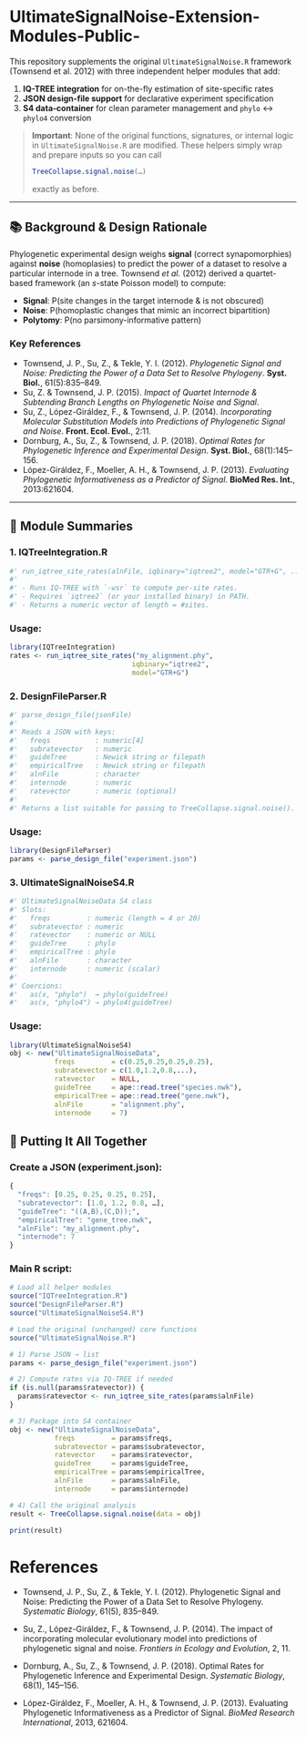 # UltimateSignalNoise-Extension-Modules-Public-

This repository supplements the original `UltimateSignalNoise.R` framework (Townsend et al. 2012) with three independent helper modules that add:

1. **IQ-TREE integration** for on-the-fly estimation of site-specific rates  
2. **JSON design-file support** for declarative experiment specification  
3. **S4 data‐container** for clean parameter management and `phylo` ↔ `phylo4` conversion  

> **Important**: None of the original functions, signatures, or internal logic in `UltimateSignalNoise.R` are modified. These helpers simply wrap and prepare inputs so you can call  
> ```r
> TreeCollapse.signal.noise(…)
> ```
> exactly as before.

---

## 📚 Background & Design Rationale

Phylogenetic experimental design weighs **signal** (correct synapomorphies) against **noise** (homoplasies) to predict the power of a dataset to resolve a particular internode in a tree. Townsend *et al.* (2012) derived a quartet-based framework (an *s*-state Poisson model) to compute:

- **Signal**: P(site changes in the target internode & is not obscured)  
- **Noise**: P(homoplastic changes that mimic an incorrect bipartition)  
- **Polytomy**: P(no parsimony-informative pattern)

### Key References

- Townsend, J. P., Su, Z., & Tekle, Y. I. (2012). *Phylogenetic Signal and Noise: Predicting the Power of a Data Set to Resolve Phylogeny*. **Syst. Biol.**, 61(5):835–849.  
- Su, Z. & Townsend, J. P. (2015). *Impact of Quartet Internode & Subtending Branch Lengths on Phylogenetic Noise and Signal*.  
- Su, Z., López-Giráldez, F., & Townsend, J. P. (2014). *Incorporating Molecular Substitution Models into Predictions of Phylogenetic Signal and Noise*. **Front. Ecol. Evol.**, 2:11.  
- Dornburg, A., Su, Z., & Townsend, J. P. (2018). *Optimal Rates for Phylogenetic Inference and Experimental Design*. **Syst. Biol.**, 68(1):145–156.  
- López-Giráldez, F., Moeller, A. H., & Townsend, J. P. (2013). *Evaluating Phylogenetic Informativeness as a Predictor of Signal*. **BioMed Res. Int.**, 2013:621604.

---

## 🧩 Module Summaries

### 1. IQTreeIntegration.R

```r
#' run_iqtree_site_rates(alnFile, iqbinary="iqtree2", model="GTR+G", ...)
#'
#' - Runs IQ-TREE with `-wsr` to compute per-site rates.
#' - Requires `iqtree2` (or your installed binary) in PATH.
#' - Returns a numeric vector of length = #sites.
```
### Usage: 
```r
library(IQTreeIntegration)
rates <- run_iqtree_site_rates("my_alignment.phy",
                              iqbinary="iqtree2",
                              model="GTR+G")
```
### 2. DesignFileParser.R

```r
#' parse_design_file(jsonFile)
#'
#' Reads a JSON with keys:
#'   freqs           : numeric[4]  
#'   subratevector   : numeric  
#'   guideTree       : Newick string or filepath  
#'   empiricalTree   : Newick string or filepath  
#'   alnFile         : character  
#'   internode       : numeric  
#'   ratevector      : numeric (optional)
#'
#' Returns a list suitable for passing to TreeCollapse.signal.noise().
```
### Usage:
```r
library(DesignFileParser)
params <- parse_design_file("experiment.json")
```
### 3. UltimateSignalNoiseS4.R
```r
#' UltimateSignalNoiseData S4 class
#' Slots:
#'   freqs         : numeric (length = 4 or 20)
#'   subratevector : numeric
#'   ratevector    : numeric or NULL
#'   guideTree     : phylo
#'   empiricalTree : phylo
#'   alnFile       : character
#'   internode     : numeric (scalar)
#'
#' Coercions:
#'   as(x, "phylo")  → phylo(guideTree)
#'   as(x, "phylo4") → phylo4(guideTree)
```
### Usage:
```r
library(UltimateSignalNoiseS4)
obj <- new("UltimateSignalNoiseData",
           freqs         = c(0.25,0.25,0.25,0.25),
           subratevector = c(1.0,1.2,0.8,...),
           ratevector    = NULL,
           guideTree     = ape::read.tree("species.nwk"),
           empiricalTree = ape::read.tree("gene.nwk"),
           alnFile       = "alignment.phy",
           internode     = 7)
```
## 🚀 Putting It All Together
### Create a JSON (experiment.json):
```r
{
  "freqs": [0.25, 0.25, 0.25, 0.25],
  "subratevector": [1.0, 1.2, 0.8, …],
  "guideTree": "((A,B),(C,D));",
  "empiricalTree": "gene_tree.nwk",
  "alnFile": "my_alignment.phy",
  "internode": 7
}
```
### Main R script:
```r
# Load all helper modules
source("IQTreeIntegration.R")
source("DesignFileParser.R")
source("UltimateSignalNoiseS4.R")

# Load the original (unchanged) core functions
source("UltimateSignalNoise.R")

# 1) Parse JSON → list
params <- parse_design_file("experiment.json")

# 2) Compute rates via IQ-TREE if needed
if (is.null(params$ratevector)) {
  params$ratevector <- run_iqtree_site_rates(params$alnFile)
}

# 3) Package into S4 container
obj <- new("UltimateSignalNoiseData",
           freqs         = params$freqs,
           subratevector = params$subratevector,
           ratevector    = params$ratevector,
           guideTree     = params$guideTree,
           empiricalTree = params$empiricalTree,
           alnFile       = params$alnFile,
           internode     = params$internode)

# 4) Call the original analysis
result <- TreeCollapse.signal.noise(data = obj)

print(result)
```

# References

- Townsend, J. P., Su, Z., & Tekle, Y. I. (2012). Phylogenetic Signal and Noise: Predicting the Power of a Data Set to Resolve Phylogeny. *Systematic Biology*, 61(5), 835–849.

- Su, Z., López-Giráldez, F., & Townsend, J. P. (2014). The impact of incorporating molecular evolutionary model into predictions of phylogenetic signal and noise. *Frontiers in Ecology and Evolution*, 2, 11.

- Dornburg, A., Su, Z., & Townsend, J. P. (2018). Optimal Rates for Phylogenetic Inference and Experimental Design. *Systematic Biology*, 68(1), 145–156.

- López-Giráldez, F., Moeller, A. H., & Townsend, J. P. (2013). Evaluating Phylogenetic Informativeness as a Predictor of Signal. *BioMed Research International*, 2013, 621604.

